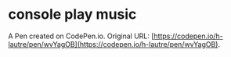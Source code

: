 # console play music

A Pen created on CodePen.io. Original URL: [https://codepen.io/h-lautre/pen/wvYagOB](https://codepen.io/h-lautre/pen/wvYagOB).

